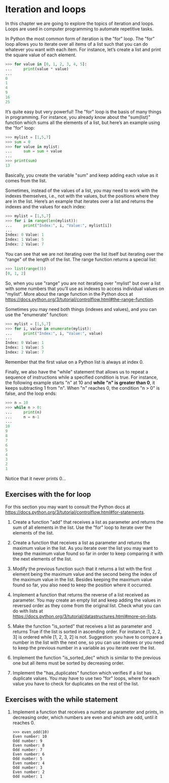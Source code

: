 # Iteration and loops

In this chapter we are going to explore the topics of iteration and loops. Loops are used in computer programming to automate repetitive tasks.

In Python the most common form of iteration is the "for" loop. The "for" loop allows you to iterate over all items of a list such that you can do whatever you want with each item. For instance, let’s create a list and print the square value of each element.

```Python
>>> for value in [0, 1, 2, 3, 4, 5]:
...     print(value * value)
...
0
1
4
9
16
25
```

It’s quite easy but very powerful\! The "for" loop is the basis of many things in programming. For instance, you already know about the "sum(list)" function which sums all the elements of a list, but here’s an example using the "for" loop:

```Python
>>> mylist = [1,5,7]
>>> sum = 0
>>> for value in mylist:
...     sum = sum + value
...
>>> print(sum)
13
```

Basically, you create the variable "sum" and keep adding each value as it comes from the list.

Sometimes, instead of the values of a list, you may need to work with the indexes themselves, i.e., not with the values, but the positions where they are in the list. Here’s an example that iterates over a list and returns the indexes and the values for each index:

```Python
>>> mylist = [1,5,7]
>>> for i in range(len(mylist)):
...     print("Index:", i, "Value:", mylist[i])
...
Index: 0 Value: 1
Index: 1 Value: 5
Index: 2 Value: 7
```

You can see that we are not iterating over the list itself but iterating over the "range" of the length of the list. The range function returns a special list:

```Python
>>> list(range(3))
[0, 1, 2]
```

So, when you use "range" you are not iterating over "mylist" but over a list with some numbers that you’ll use as indexes to access individual values on "mylist". More about the range function in the Python docs at <https://docs.python.org/3/tutorial/controlflow.html#the-range-function>.

Sometimes you may need both things (indexes and values), and you can use the "enumerate" function:

```Python
>>> mylist = [1,5,7]
>>> for i, value in enumerate(mylist):
...     print("Index:", i, "Value:", value)
...
Index: 0 Value: 1
Index: 1 Value: 5
Index: 2 Value: 7
```

Remember that the first value on a Python list is always at index 0.

Finally, we also have the "while" statement that allows us to repeat a sequence of instructions while a specified condition is true. For instance, the following example starts "n" at 10 and **while "n" is greater than 0**, it keeps subtracting 1 from "n". When "n" reaches 0, the condition "n \> 0" is false, and the loop ends:

```Python
>>> n = 10
>>> while n > 0:
...     print(n)
...     n = n-1
...
10
9
8
7
6
5
4
3
2
1
```

Notice that it never prints 0...

## Exercises with the for loop

For this section you may want to consult the Python docs at <https://docs.python.org/3/tutorial/controlflow.html#for-statements>.

1.  Create a function "add" that receives a list as parameter and returns the sum of all elements in the list. Use the "for" loop to iterate over the elements of the list.

2.  Create a function that receives a list as parameter and returns the maximum value in the list. As you iterate over the list you may want to keep the maximum value found so far in order to keep comparing it with the next elements of the list.

3.  Modify the previous function such that it returns a list with the first element being the maximum value and the second being the index of the maximum value in the list. Besides keeping the maximum value found so far, you also need to keep the position where it occurred.

4.  Implement a function that returns the reverse of a list received as parameter. You may create an empty list and keep adding the values in reversed order as they come from the original list. Check what you can do with lists at <https://docs.python.org/3/tutorial/datastructures.html#more-on-lists>.

5.  Make the function "is_sorted" that receives a list as parameter and returns True if the list is sorted in ascending order. For instance \[1, 2, 2, 3\] is ordered while \[1, 2, 3, 2\] is not. Suggestion: you have to compare a number in the list with the next one, so you can use indexes or you need to keep the previous number in a variable as you iterate over the list.

6.  Implement the function "is_sorted_dec" which is similar to the previous one but all items must be sorted by decreasing order.

7.  Implement the "has_duplicates" function which verifies if a list has duplicate values. You may have to use two "for" loops, where for each value you have to check for duplicates on the rest of the list.

## Exercises with the while statement

1.  Implement a function that receives a number as parameter and prints, in decreasing order, which numbers are even and which are odd, until it reaches 0.

        >>> even_odd(10)
        Even number: 10
        Odd number: 9
        Even number: 8
        Odd number: 7
        Even number: 6
        Odd number: 5
        Even number: 4
        Odd number: 3
        Even number: 2
        Odd number: 1
